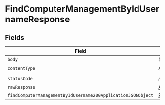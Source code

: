 # FindComputerManagementByIdUsernameResponse


## Fields

| Field                                                                                                                                   | Type                                                                                                                                    | Required                                                                                                                                | Description                                                                                                                             |
| --------------------------------------------------------------------------------------------------------------------------------------- | --------------------------------------------------------------------------------------------------------------------------------------- | --------------------------------------------------------------------------------------------------------------------------------------- | --------------------------------------------------------------------------------------------------------------------------------------- |
| `body`                                                                                                                                  | *Uint8Array*                                                                                                                            | :heavy_minus_sign:                                                                                                                      | N/A                                                                                                                                     |
| `contentType`                                                                                                                           | *string*                                                                                                                                | :heavy_check_mark:                                                                                                                      | N/A                                                                                                                                     |
| `statusCode`                                                                                                                            | *number*                                                                                                                                | :heavy_check_mark:                                                                                                                      | N/A                                                                                                                                     |
| `rawResponse`                                                                                                                           | [AxiosResponse>](https://axios-http.com/docs/res_schema)                                                                                | :heavy_minus_sign:                                                                                                                      | N/A                                                                                                                                     |
| `findComputerManagementByIdUsername200ApplicationJSONObject`                                                                            | [FindComputerManagementByIdUsername200ApplicationJSON](../../models/operations/findcomputermanagementbyidusername200applicationjson.md) | :heavy_minus_sign:                                                                                                                      | OK                                                                                                                                      |
